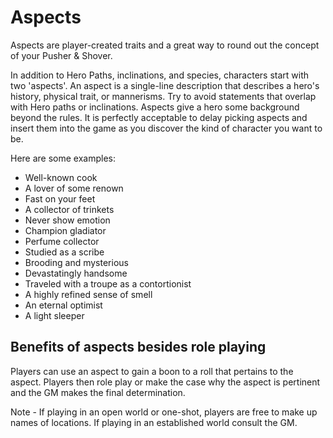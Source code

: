 # Aspects

Aspects are player-created traits and a great way to round out the concept of your Pusher & Shover.

In addition to Hero Paths, inclinations, and species, characters start with two 'aspects'. An aspect is a single-line description that describes a hero's history, physical trait, or mannerisms. Try to avoid statements that overlap with Hero paths or inclinations. Aspects give a hero some background beyond the rules. It is perfectly acceptable to delay picking aspects and insert them into the game as you discover the kind of character you want to be.

Here are some examples:

- Well-known cook
- A lover of some renown
- Fast on your feet
- A collector of trinkets
- Never show emotion
- Champion gladiator
- Perfume collector
- Studied as a scribe
- Brooding and mysterious
- Devastatingly handsome
- Traveled with a troupe as a contortionist
- A highly refined sense of smell
- An eternal optimist
- A light sleeper

## Benefits of aspects besides role playing

Players can use an aspect to gain a boon to a roll that pertains to the aspect. Players then role play or make the case why the aspect is pertinent and the GM makes the final determination.

Note - If playing in an open world or one-shot, players are free to make up names of locations. If playing in an established world consult the GM.